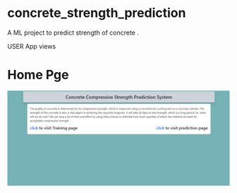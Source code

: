 # concrete_strength_prediction
A ML project to predict strength of concrete . 


USER App views 

# Home Pge 

![Homepage_screenshot](screenshots/concrete_homepage.JPG)